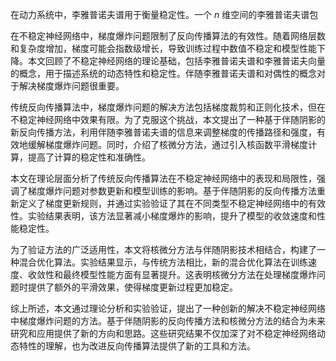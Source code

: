 在动力系统中，李雅普诺夫谱用于衡量稳定性。一个 $n$ 维空间的李雅普诺夫谱包

在不稳定神经网络中，梯度爆炸问题限制了反向传播算法的有效性。随着网络层数和复杂度增加，梯度可能会指数级增长，导致训练过程中数值不稳定和模型性能下降。本文回顾了不稳定神经网络的理论基础，包括李雅普诺夫谱和李雅普诺夫向量的概念，用于描述系统的动态特性和稳定性。伴随李雅普诺夫谱和对偶性的概念对于解决梯度爆炸问题很重要。

传统反向传播算法中，梯度爆炸问题的解决方法包括梯度裁剪和正则化技术，但在不稳定神经网络中效果有限。为了克服这个挑战，本文提出了一种基于伴随阴影的新反向传播方法，利用伴随李雅普诺夫谱的信息来调整梯度的传播路径和强度，有效地缓解梯度爆炸问题。同时，介绍了核微分方法，通过引入核函数平滑梯度计算，提高了计算的稳定性和准确性。

本文在理论层面分析了传统反向传播算法在不稳定神经网络中的表现和局限性，强调了梯度爆炸问题对参数更新和模型训练的影响。基于伴随阴影的反向传播方法重新定义了梯度更新规则，并通过实验验证了其在不同类型不稳定神经网络中的有效性。实验结果表明，该方法显著减小梯度爆炸的影响，提升了模型的收敛速度和性能稳定性。

为了验证方法的广泛适用性，本文将核微分方法与伴随阴影技术相结合，构建了一种混合优化算法。实验结果显示，与传统方法相比，新的混合优化算法在训练速度、收敛性和最终模型性能方面有显著提升。这表明核微分方法在处理梯度爆炸问题时提供了额外的平滑效果，使得梯度更新过程更加稳定。

综上所述，本文通过理论分析和实验验证，提出了一种创新的解决不稳定神经网络中梯度爆炸问题的方法。基于伴随阴影的反向传播方法和核微分方法的结合为未来研究和应用提供了新的方向和思路。这些研究结果不仅加深了对不稳定神经网络动态特性的理解，也为改进反向传播算法提供了新的工具和方法。